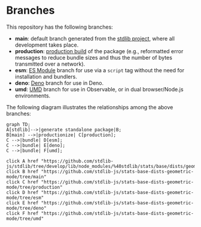 <!--

@license Apache-2.0

Copyright (c) 2022 The Stdlib Authors.

Licensed under the Apache License, Version 2.0 (the "License");
you may not use this file except in compliance with the License.
You may obtain a copy of the License at

    http://www.apache.org/licenses/LICENSE-2.0

Unless required by applicable law or agreed to in writing, software
distributed under the License is distributed on an "AS IS" BASIS,
WITHOUT WARRANTIES OR CONDITIONS OF ANY KIND, either express or implied.
See the License for the specific language governing permissions and
limitations under the License.

-->

# Branches

This repository has the following branches:

-   **main**: default branch generated from the [stdlib project][stdlib-url], where all development takes place.
-   **production**: [production build][production-url] of the package (e.g., reformatted error messages to reduce bundle sizes and thus the number of bytes transmitted over a network).
-   **esm**: [ES Module][esm-url] branch for use via a `script` tag without the need for installation and bundlers.
-   **deno**: [Deno][deno-url] branch for use in Deno.
-   **umd**: [UMD][umd-url] branch for use in Observable, or in dual browser/Node.js environments.

The following diagram illustrates the relationships among the above branches:

```mermaid
graph TD;
A[stdlib]-->|generate standalone package|B;
B[main] -->|productionize| C[production];
C -->|bundle| D[esm];
C -->|bundle| E[deno];
C -->|bundle| F[umd];

click A href "https://github.com/stdlib-js/stdlib/tree/develop/lib/node_modules/%40stdlib/stats/base/dists/geometric/mode"
click B href "https://github.com/stdlib-js/stats-base-dists-geometric-mode/tree/main"
click C href "https://github.com/stdlib-js/stats-base-dists-geometric-mode/tree/production"
click D href "https://github.com/stdlib-js/stats-base-dists-geometric-mode/tree/esm"
click E href "https://github.com/stdlib-js/stats-base-dists-geometric-mode/tree/deno"
click F href "https://github.com/stdlib-js/stats-base-dists-geometric-mode/tree/umd"
```

[stdlib-url]: https://github.com/stdlib-js/stdlib/tree/develop/lib/node_modules/%40stdlib/stats/base/dists/geometric/mode
[production-url]: https://github.com/stdlib-js/stats-base-dists-geometric-mode/tree/production
[deno-url]: https://github.com/stdlib-js/stats-base-dists-geometric-mode/tree/deno
[umd-url]: https://github.com/stdlib-js/stats-base-dists-geometric-mode/tree/umd
[esm-url]: https://github.com/stdlib-js/stats-base-dists-geometric-mode/tree/esm